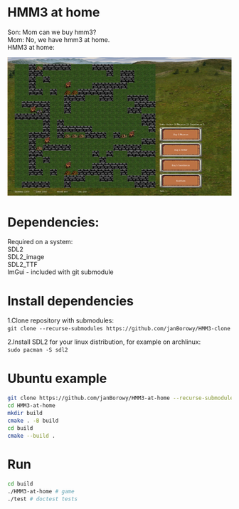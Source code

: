 # HMM3 at home
Son: Mom can we buy hmm3? \
Mom: No, we have hmm3 at home. \
HMM3 at home: 

![image](demo_image.png)

# Dependencies:
Required on a system:\
SDL2\
SDL2_image\
SDL2_TTF\
ImGui - included with git submodule
# Install dependencies
1.Clone repository with submodules:\
`git clone --recurse-submodules https://github.com/janBorowy/HMM3-clone`

2.Install SDL2 for your linux distribution, for example on archlinux:\
`sudo pacman -S sdl2`

# Ubuntu example
```bash
git clone https://github.com/janBorowy/HMM3-at-home --recurse-submodules
cd HMM3-at-home
mkdir build
cmake . -B build
cd build
cmake --build .
```

# Run
```bash
cd build
./HMM3-at-home # game
./test # doctest tests
```
